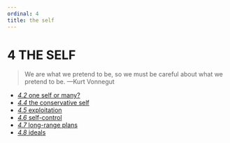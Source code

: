 ```yaml
---
ordinal: 4
title: the self
---
```


# 4 THE SELF 

<blockquote> We are what we pretend to be, so we must be careful about what we pretend to be. &mdash;Kurt Vonnegut </blockquote>
<ul><li><a href="http://aurellem.org/minsky/som-4.2.html"><em>4.2</em> one self or many?</a></li><li><a href="http://aurellem.org/minsky/som-4.4.html"><em>4.4</em> the conservative self</a></li><li><a href="http://aurellem.org/minsky/som-4.5.html"><em>4.5</em> exploitation</a></li><li><a href="http://aurellem.org/minsky/som-4.6.html"><em>4.6</em> self-control</a></li><li><a href="http://aurellem.org/minsky/som-4.7.html"><em>4.7</em> long-range plans</a></li><li><a href="http://aurellem.org/minsky/som-4.8.html"><em>4.8</em> ideals</a></li> <br><br> </ul>